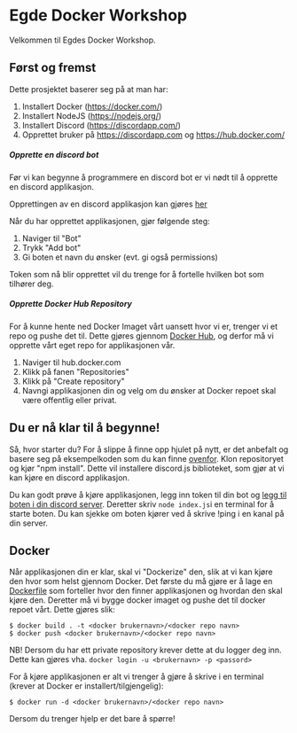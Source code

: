 # Egde Docker Workshop
Velkommen til Egdes Docker Workshop. 

## Først og fremst
Dette prosjektet baserer seg på at man har:
1. Installert Docker (https://docker.com/)
2. Installert NodeJS (https://nodejs.org/)
3. Installert Discord (https://discordapp.com/)
4. Opprettet bruker på https://discordapp.com og https://hub.docker.com/

##### Opprette en discord bot
Før vi kan begynne å programmere en discord bot er vi nødt til å opprette en discord applikasjon.

Opprettingen av en discord applikasjon kan gjøres [her](https://discordapp.com/developers/applications/)

Når du har opprettet applikasjonen, gjør følgende steg:
1. Naviger til "Bot"
2. Trykk "Add bot"
3. Gi boten et navn du ønsker (evt. gi også permissions)

Token som nå blir opprettet vil du trenge for å fortelle hvilken bot som tilhører deg.

#####  Opprette Docker Hub Repository
For å kunne hente ned Docker Imaget vårt uansett hvor vi er, trenger vi et repo og pushe det til.
Dette gjøres gjennom [Docker Hub](https://hub.docker.com/), og derfor må vi opprette vårt eget repo for applikasjonen vår.
1. Naviger til hub.docker.com
2. Klikk på fanen "Repositories"
3. Klikk på "Create repository"
4. Navngi applikasjonen din og velg om du ønsker at Docker repoet skal være offentlig eller privat.

## Du er nå klar til å begynne!
Så, hvor starter du?
For å slippe å finne opp hjulet på nytt, er det anbefalt og basere seg på eksempelkoden som du kan finne [ovenfor](index.js).
Klon repositoryet og kjør "npm install". Dette vil installere discord.js biblioteket, som gjør at vi kan kjøre en discord applikasjon.

Du kan godt prøve å kjøre applikasjonen, legg inn token til din bot og [legg til boten i din discord server](https://discordpy.readthedocs.io/en/latest/discord.html#inviting-your-bot). Deretter skriv `node index.js`i en terminal for å starte boten.
Du kan sjekke om boten kjører ved å skrive !ping i en kanal på din server.

## Docker
Når applikasjonen din er klar, skal vi "Dockerize" den, slik at vi kan kjøre den hvor som helst gjennom Docker.
Det første du må gjøre er å lage en [Dockerfile](Dockerfile) som forteller hvor den finner applikasjonen og hvordan den skal kjøre den.
Deretter må vi bygge docker imaget og pushe det til docker repoet vårt. Dette gjøres slik:
```
$ docker build . -t <docker brukernavn>/<docker repo navn>
$ docker push <docker brukernavn>/<docker repo navn>
```

NB! Dersom du har ett private repository krever dette at du logger deg inn. Dette kan gjøres vha. `docker login -u <brukernavn> -p <passord>`

For å kjøre applikasjonen er alt vi trenger å gjøre å skrive i en terminal (krever at Docker er installert/tilgjengelig):
```
$ docker run -d <docker brukernavn>/<docker repo navn>
``` 

Dersom du trenger hjelp er det bare å spørre!